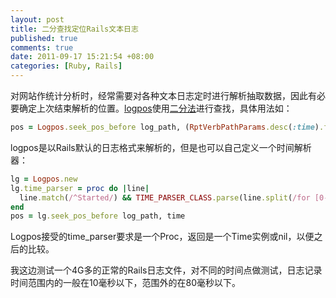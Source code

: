 ```yaml
---
layout: post
title: 二分查找定位Rails文本日志
published: true
comments: true
date: 2011-09-17 15:21:54 +08:00
categories: [Ruby, Rails]
---
```


对网站作统计分析时，经常需要对各种文本日志定时进行解析抽取数据，因此有必要确定上次结束解析的位置。[logpos](http://github.com/mvj3/logpos)使用[二分法](http://en.wikipedia.org/wiki/Binary_search_algorithm)进行查找，具体用法如：
```ruby
pos = Logpos.seek_pos_before log_path, (RptVerbPathParams.desc(:time).first.try(:time) || Time.at(0))
```
logpos是以Rails默认的日志格式来解析的，但是也可以自己定义一个时间解析器：
```ruby
lg = Logpos.new
lg.time_parser = proc do |line|
  line.match(/^Started/) && TIME_PARSER_CLASS.parse(line.split(/for [0-9\.]* at /)[-1])
end
pos = lg.seek_pos_before log_path, time
```
Logpos接受的time_parser要求是一个Proc，返回是一个Time实例或nil，以便之后的比较。

我这边测试一个4G多的正常的Rails日志文件，对不同的时间点做测试，日志记录时间范围内的一般在10毫秒以下，范围外的在80毫秒以下。
